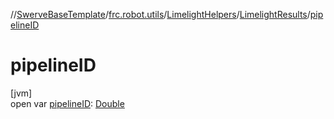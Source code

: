 //[SwerveBaseTemplate](../../../../index.md)/[frc.robot.utils](../../index.md)/[LimelightHelpers](../index.md)/[LimelightResults](index.md)/[pipelineID](pipeline-i-d.md)

# pipelineID

[jvm]\
open var [pipelineID](pipeline-i-d.md): [Double](https://kotlinlang.org/api/latest/jvm/stdlib/kotlin/-double/index.html)
